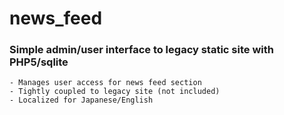 # news_feed
### Simple admin/user interface to legacy static site with PHP5/sqlite
    - Manages user access for news feed section
    - Tightly coupled to legacy site (not included)
    - Localized for Japanese/English
